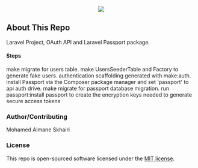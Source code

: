 <p align="center"><img src="https://laravel.com/assets/img/components/logo-laravel.svg"></p>

## About This Repo

Laravel Project, OAuth API and Laravel Passport package.

#### Steps

make migrate for users table.
make UsersSeederTable and Factory to generate fake users.
authentication scaffolding generated with make:auth.
install Passport via the Composer package manager and set 'passport' to api auth drive.
make migrate for passport database migration.
run passport:install passport to create the encryption keys needed to generate secure access tokens


### Author/Contributing

Mohamed Aimane Skhairi

### License

This repo is open-sourced software licensed under the [MIT license](https://opensource.org/licenses/MIT).
